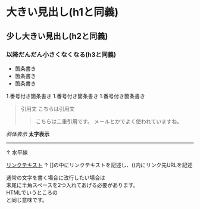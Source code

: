 # 大きい見出し(h1と同義)
## 少し大きい見出し(h2と同義)
### 以降だんだん小さくなくなる(h3と同義)

- 箇条書き
- 箇条書き
- 箇条書き

1.番号付き箇条書き
1.番号付き箇条書き
1.番号付き箇条書き

>引用文
>こちらは引用文
>>こちらは二重引用です。
>>メールとかでよく使われていますね。

*斜体表示*
**太字表示**

---
↑
水平線

[リンクテキスト](https://morijyobi.ac.jp)
↑
[]の中にリンクテキストを記述し、()内にリンク先URLを記述

通常の文字を書く場合に改行したい場合は  
末尾に半角スペースを2つ入れてあげる必要があります。  
HTMLでいうところの<br>と同じ意味です。
